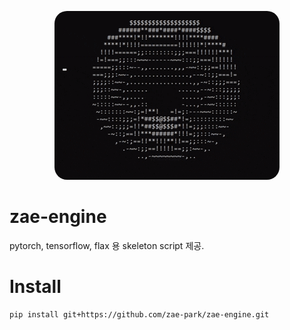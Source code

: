 
<p align="center">
  <img src="assets/img/spinning_ascii_donut.gif" style="border-radius: 20px">
  <br />
 
</p>

# zae-engine
pytorch, tensorflow, flax 용 skeleton script 제공.


# Install 
```bash
pip install git+https://github.com/zae-park/zae-engine.git
```

